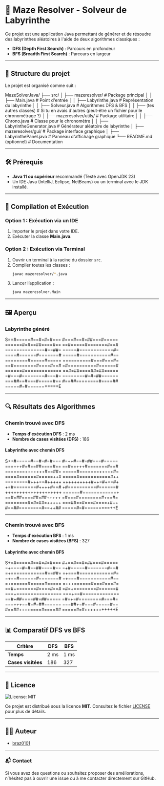 # 🧪 Maze Resolver - Solveur de Labyrinthe

Ce projet est une application Java permettant de générer et de résoudre des labyrinthes aléatoires à l'aide de deux algorithmes classiques :

- **DFS (Depth First Search)** : Parcours en profondeur
- **BFS (Breadth First Search)** : Parcours en largeur

---
## 📂 Structure du projet

Le projet est organisé comme suit :

MazeSolverJava/
├── src/
│   ├── mazeresolver/                  # Package principal
│   │   ├── Main.java                   # Point d'entrée
│   │   ├── Labyrinthe.java             # Représentation du labyrinthe
│   │   ├── Solveur.java                 # Algorithmes DFS & BFS
│   │   ├── (tes autres classes)         # Si tu en avais d'autres (peut-être un fichier pour le chronométrage ?)
│   ├── mazeresolver/utils/              # Package utilitaire
│   │   ├── Chrono.java                  # Classe pour le chronomètre
│   │   ├── LabyrintheGenerator.java     # Générateur aléatoire de labyrinthe
│   ├── mazeresolver/gui/                 # Package interface graphique
│       ├── LabyrinthePanel.java         # Panneau d'affichage graphique
└── README.md (optionnel)                # Documentation


---

## 🛠️ Prérequis

- **Java 11 ou supérieur** recommandé (Testé avec OpenJDK 23)
- Un IDE Java (IntelliJ, Eclipse, NetBeans) ou un terminal avec le JDK installé.

---

## 🚀 Compilation et Exécution

### Option 1 : Exécution via un IDE
1. Importer le projet dans votre IDE.
2. Exécuter la classe **Main.java**.

### Option 2 : Exécution via Terminal

1. Ouvrir un terminal à la racine du dossier `src`.
2. Compiler toutes les classes :
    ```bash
    javac mazeresolver/*.java
    ```
3. Lancer l’application :
    ```bash
    java mazeresolver.Main
    ```

---

## 🖼️ Aperçu

### Labyrinthe généré

S==#=====#==#=#=#=== #===#==#=##===#===== ======#=#==##====#== ==#=====#=======#==# ==============#==##= =====#============#= ====#======#=======# =====#===========#== ========#=====#===== ==========#===#===#= ==#========#====#==# =#==========#======#
======#============= ==#=##====##=##===== =#===#========#===#= ========#=#=##====== ===##==#===#=====#== #==##========#====## =====#=#===========E


---

## 🔍 Résultats des Algorithmes

### Chemin trouvé avec DFS
- **Temps d'exécution DFS** : 2 ms
- **Nombre de cases visitées (DFS)** : 186

#### Labyrinthe avec chemin DFS

S++#=====#==#=#=#=== #=++#==#=##===#===== ===+++#=#==##====#== ==#==+++#=======#==# =======+++++++#==##= =====#=======+++++#= ====#======#=====++# =====#===========#++ ========#+++==#+++++ ++++++++++#++=#+==#+ +=#========#++++#==# +#==========#======# ++++++++++++++++++++ ======#============+ ==#=##====##=##+++++ =#===#========#+==#= ========#=#=##=+++++ ===##==#===#====+#++ #==##========#==++## =====#=#=========++E


---

### Chemin trouvé avec BFS
- **Temps d'exécution BFS** : 1 ms
- **Nombre de cases visitées (BFS)** : 327

#### Labyrinthe avec chemin BFS

S+=#=====#==#=#=#=== #+==#==#=##===#===== =+====#=#==##====#== =+#=====#=======#==# =+============#==##= =+===#============#= =+==#======#=======# =+===#===========#== =+======#=====#===== =+++======#===#===#= ==#+=======#====#==# =#=+========#======# ===+================ ===+==#============= ==#+##====##=##===== =#=+=#========#===#= ===+++==#=#=##====== ===##+=#===#=====#== #==##++++====#====## =====#=#+++++++++++E


---

## 📊 Comparatif DFS vs BFS

| Critère                | DFS        | BFS        |
|----------------|-----------|-----------|
| **Temps**             | 2 ms       | 1 ms       |
| **Cases visitées** | 186         | 327         |

---

## 📄 Licence

![License: MIT](https://img.shields.io/badge/License-MIT-yellow.svg)

Ce projet est distribué sous la licence **MIT**. Consultez le fichier [LICENSE](LICENSE) pour plus de détails.

---

## 👨‍💻 Auteur

- [braz0101](https://github.com/braz0101)

---

### 📬 Contact

Si vous avez des questions ou souhaitez proposer des améliorations, n’hésitez pas à ouvrir une issue ou à me contacter directement sur GitHub.
